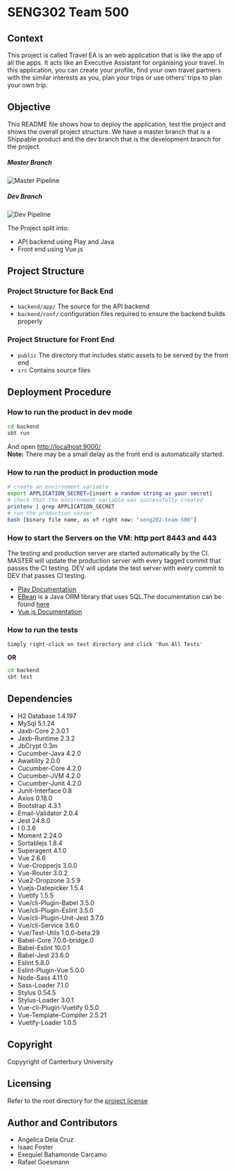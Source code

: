 # SENG302 Team 500

## Context
This project is called Travel EA is an web application that is like the app of 
all the apps. It acts like an Executive Assistant for organising your travel. 
In this application, you can create your profile, find your own travel partners 
with the similar interests as you, plan your trips or use others’ trips to plan 
your own trip.

## Objective
This README file shows how to deploy the application, test the project and shows 
the overall project structure. We have a master branch that is a Shippable product
and the dev branch that is the development branch for the project.

##### Master Branch
![Master Pipeline](https://eng-git.canterbury.ac.nz/seng302-2019/team-500/badges/master/pipeline.svg?style=flat)
##### Dev Branch
![Dev Pipeline](https://eng-git.canterbury.ac.nz/seng302-2019/team-500/badges/dev/pipeline.svg?style=flat)

The Project split into:
- API backend using Play and Java
- Front end using Vue.js

## Project Structure
### Project Structure for Back End
* `backend/app/` The source for the API backend
* `backend/conf/` configuration files required to ensure the backend builds properly

### Project Structure for Front End
* `public` The directory that includes static assets to be served by the front end
* `src` Contains source files

## Deployment Procedure
### How to run the product in dev mode
```bash
cd backend
sbt run
```
And open <http://localhost:9000/>  
**Note:** There may be a small delay as the front end is automatically started.

### How to run the product in production mode
```bash
# create an environment variable
export APPLICATION_SECRET=[insert a random string as your secret]
# check that the environment variable was successfully created
printenv | grep APPLICATION_SECRET
# run the production server
bash [binary file name, as of right now: "seng202-team-500"]
```

### How to start the Servers on the VM: http port 8443 and 443
 The testing and production server are started automatically by the CI.
 MASTER will update the production server with every tagged commit that passes the CI testing.
 DEV will update the test server with every commit to DEV that passes CI testing.
* [Play Documentation](https://playframework.com/documentation/latest/Home)
* [EBean](https://www.playframework.com/documentation/latest/JavaEbean) is a Java ORM library that uses SQL.The documentation can be found [here](https://ebean-orm.github.io/)
* [Vue.js Documentation](https://vuejs.org/v2/guide/)

### How to run the tests
```
Simply right-click on test directory and click 'Run All Tests'
```
**OR**
```bash
cd backend
sbt test
```

## Dependencies
* H2 Database 1.4.197
* MySql 5.1.24
* Jaxb-Core 2.3.0.1
* Jaxb-Runtime 2.3.2
* JbCrypt 0.3m
* Cucumber-Java 4.2.0
* Awaitility 2.0.0
* Cucumber-Core 4.2.0
* Cucumber-JVM 4.2.0
* Cucumber-Junit 4.2.0
* Junit-Interface 0.8
* Axios 0.18.0
* Bootstrap 4.3.1
* Email-Validator 2.0.4
* Jest 24.8.0
* I 0.3.6
* Moment 2.24.0
* Sortablejs 1.8.4
* Superagent 4.1.0
* Vue 2.6.6
* Vue-Cropperjs 3.0.0
* Vue-Router 3.0.2
* Vue2-Dropzone 3.5.9
* Vuejs-Datepicker 1.5.4
* Vuetify 1.5.5
* Vue/cli-Plugin-Babel 3.5.0
* Vue/cli-Plugin-Eslint 3.5.0
* Vue/cli-Plugin-Unit-Jest 3.7.0
* Vue/cli-Service 3.6.0
* Vue/Test-Utils 1.0.0-beta.29
* Babel-Core 7.0.0-bridge.0
* Babel-Eslint 10.0.1
* Babel-Jest 23.6.0
* Eslint 5.8.0
* Eslint-Plugin-Vue 5.0.0
* Node-Sass 4.11.0
* Sass-Loader 7.1.0
* Stylus 0.54.5
* Stylus-Loader 3.0.1
* Vue-cli-Plugin-Vuetify 0.5.0
* Vue-Template-Compiler 2.5.21
* Vuetify-Loader 1.0.5

## Copyright
Copyyright of Canterbury University

## Licensing
Refer to the root directory for the [project license](/LICENSE)

## Author and Contributors
* Angelica Dela Cruz
* Isaac Foster
* Exequiel Bahamonde Carcamo
* Rafael Goesmann

